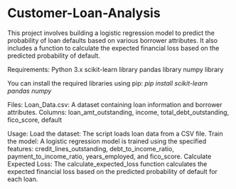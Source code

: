 # Customer-Loan-Analysis
This project involves building a logistic regression model to predict the probability of loan defaults based on various borrower attributes. It also includes a function to calculate the expected financial loss based on the predicted probability of default.

Requirements:
Python 3.x
scikit-learn library
pandas library
numpy library

You can install the required libraries using pip:
_pip install scikit-learn pandas numpy_

Files:
Loan_Data.csv: A dataset containing loan information and borrower attributes.
Columns: loan_amt_outstanding, income, total_debt_outstanding, fico_score, default

Usage:
Load the dataset: The script loads loan data from a CSV file.
Train the model: A logistic regression model is trained using the specified features: credit_lines_outstanding, debt_to_income_ratio, payment_to_income_ratio, years_employed, and fico_score.
Calculate Expected Loss: The calculate_expected_loss function calculates the expected financial loss based on the predicted probability of default for each loan.
